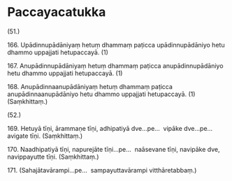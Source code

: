 

# Paccayacatukka






(51.)

166\. Upādinnupādāniyaṃ hetuṃ dhammaṃ paṭicca upādinnupādāniyo hetu dhammo uppajjati hetupaccayā. (1)

167\. Anupādinnupādāniyaṃ hetuṃ dhammaṃ paṭicca anupādinnupādāniyo hetu dhammo uppajjati hetupaccayā. (1)

168\. Anupādinnaanupādāniyaṃ hetuṃ dhammaṃ paṭicca anupādinnaanupādāniyo hetu dhammo uppajjati hetupaccayā. (1) (Saṃkhittaṃ.)

(52.)

169\. Hetuyā tīṇi, ārammaṇe tīṇi, adhipatiyā dve…pe…  vipāke dve…pe…  avigate tīṇi. (Saṃkhittaṃ.)

170\. Naadhipatiyā tīṇi, napurejāte tīṇi…pe…  naāsevane tīṇi, navipāke dve, navippayutte tīṇi. (Saṃkhittaṃ.)

171\. (Sahajātavārampi…pe…  sampayuttavārampi vitthāretabbaṃ.)



